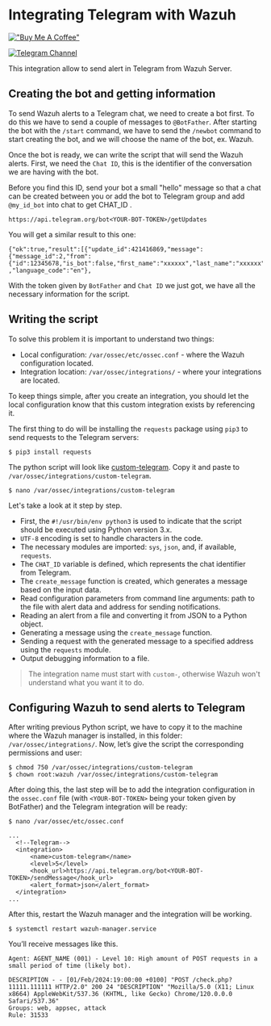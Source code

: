 # Integrating Telegram with Wazuh

[!["Buy Me A Coffee"](https://www.buymeacoffee.com/assets/img/custom_images/orange_img.png)](https://www.buymeacoffee.com/kraloveckey)

[![Telegram Channel](https://img.shields.io/badge/Telegram%20Channel-2CA5E0?style=for-the-badge&logo=telegram&logoColor=white)](https://t.me/cyber_notes)

This integration allow to send alert in Telegram from Wazuh Server.

## Creating the bot and getting information

To send Wazuh alerts to a Telegram chat, we need to create a bot first. To do this we have to send a couple of messages to `@BotFather`. After starting the bot with the `/start` command, we have to send the `/newbot` command to start creating the bot, and we will choose the name of the bot, ex. Wazuh.

Once the bot is ready, we can write the script that will send the Wazuh alerts. First, we need the `Chat ID`, this is the identifier of the conversation we are having with the bot. 

Before you find this ID, send your bot a small "hello" message so that a chat can be created between you or add the bot to Telegram group and add `@my_id_bot` into chat to get CHAT_ID .

```shell
https://api.telegram.org/bot<YOUR-BOT-TOKEN>/getUpdates
```

You will get a similar result to this one:

```shell
{"ok":true,"result":[{"update_id":421416869,"message":{"message_id":2,"from":{"id":12345678,"is_bot":false,"ﬁrst_name":"xxxxxx","last_name":"xxxxxx","username":"xxxxxx" ,"language_code":"en"},
```

With the token given by `BotFather` and `Chat ID` we just got, we have all the necessary information for the script.

## Writing the script

To solve this problem it is important to understand two things:

- Local configuration: `/var/ossec/etc/ossec.conf` - where the Wazuh configuration located.
- Integration location: `/var/ossec/integrations/` - where your integrations are located.

To keep things simple, after you create an integration, you should let the local configuration know that this custom integration exists by referencing it.

The first thing to do will be installing the `requests` package using `pip3` to send requests to the Telegram servers:

```shell
$ pip3 install requests
```

The python script will look like [custom-telegram](./custom-telegram). Copy it and paste to `/var/ossec/integrations/custom-telegram`.

```shell
$ nano /var/ossec/integrations/custom-telegram
```

Let's take a look at it step by step.

- First, the `#!/usr/bin/env python3` is used to indicate that the script should be executed using Python version 3.x.
- `UTF-8` encoding is set to handle characters in the code.
- The necessary modules are imported: `sys`, `json`, and, if available, `requests`.
- The `CHAT_ID` variable is defined, which represents the chat identifier from Telegram.
- The `create_message` function is created, which generates a message based on the input data.
- Read configuration parameters from command line arguments: path to the file with alert data and address for sending notifications.
- Reading an alert from a file and converting it from JSON to a Python object.
- Generating a message using the `create_message` function.
- Sending a request with the generated message to a specified address using the `requests` module.
- Output debugging information to a file.

> The integration name must start with `custom-`, otherwise Wazuh won't understand what you want it to do.

## Configuring Wazuh to send alerts to Telegram

After writing previous Python script, we have to copy it to the machine where the Wazuh manager is installed, in this folder: `/var/ossec/integrations/`. Now, let’s give the script the corresponding permissions and user:

```shell
$ chmod 750 /var/ossec/integrations/custom-telegram
$ chown root:wazuh /var/ossec/integrations/custom-telegram
```

After doing this, the last step will be to add the integration configuration in the `ossec.conf` file (with `<YOUR-BOT-TOKEN>` being your token given by BotFather) and the Telegram integration will be ready:

```shell
$ nano /var/ossec/etc/ossec.conf

...
  <!--Telegram-->
  <integration>
      <name>custom-telegram</name>
      <level>5</level>
      <hook_url>https://api.telegram.org/bot<YOUR-BOT-TOKEN>/sendMessage</hook_url>
      <alert_format>json</alert_format>
  </integration>
...
```

After this, restart the Wazuh manager and the integration will be working.

```shell
$ systemctl restart wazuh-manager.service
```

You’ll receive messages like this.

```shell
Agent: AGENT_NAME (001) - Level 10: High amount of POST requests in a small period of time (likely bot).

DESCRIPTION - - [01/Feb/2024:19:00:00 +0100] "POST /check.php?11111.111111 HTTP/2.0" 200 24 "DESCRIPTION" "Mozilla/5.0 (X11; Linux x8664) AppleWebKit/537.36 (KHTML, like Gecko) Chrome/120.0.0.0 Safari/537.36"
Groups: web, appsec, attack
Rule: 31533
```